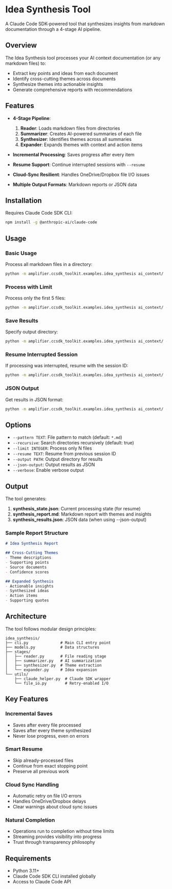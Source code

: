 # Idea Synthesis Tool

A Claude Code SDK-powered tool that synthesizes insights from markdown documentation through a 4-stage AI pipeline.

## Overview

The Idea Synthesis tool processes your AI context documentation (or any markdown files) to:
- Extract key points and ideas from each document
- Identify cross-cutting themes across documents
- Synthesize themes into actionable insights
- Generate comprehensive reports with recommendations

## Features

- **4-Stage Pipeline**:
  1. **Reader**: Loads markdown files from directories
  2. **Summarizer**: Creates AI-powered summaries of each file
  3. **Synthesizer**: Identifies themes across all summaries
  4. **Expander**: Expands themes with context and action items

- **Incremental Processing**: Saves progress after every item
- **Resume Support**: Continue interrupted sessions with `--resume`
- **Cloud-Sync Resilient**: Handles OneDrive/Dropbox file I/O issues
- **Multiple Output Formats**: Markdown reports or JSON data

## Installation

Requires Claude Code SDK CLI:
```bash
npm install -g @anthropic-ai/claude-code
```

## Usage

### Basic Usage

Process all markdown files in a directory:
```bash
python -m amplifier.ccsdk_toolkit.examples.idea_synthesis ai_context/
```

### Process with Limit

Process only the first 5 files:
```bash
python -m amplifier.ccsdk_toolkit.examples.idea_synthesis ai_context/ --limit 5
```

### Save Results

Specify output directory:
```bash
python -m amplifier.ccsdk_toolkit.examples.idea_synthesis ai_context/ --output results/
```

### Resume Interrupted Session

If processing was interrupted, resume with the session ID:
```bash
python -m amplifier.ccsdk_toolkit.examples.idea_synthesis ai_context/ --resume abc123
```

### JSON Output

Get results in JSON format:
```bash
python -m amplifier.ccsdk_toolkit.examples.idea_synthesis ai_context/ --json-output
```

## Options

- `--pattern TEXT`: File pattern to match (default: `*.md`)
- `--recursive`: Search directories recursively (default: true)
- `--limit INTEGER`: Process only N files
- `--resume TEXT`: Resume from previous session ID
- `--output PATH`: Output directory for results
- `--json-output`: Output results as JSON
- `--verbose`: Enable verbose output

## Output

The tool generates:

1. **synthesis_state.json**: Current processing state (for resume)
2. **synthesis_report.md**: Markdown report with themes and insights
3. **synthesis_results.json**: JSON data (when using --json-output)

### Sample Report Structure

```markdown
# Idea Synthesis Report

## Cross-Cutting Themes
- Theme descriptions
- Supporting points
- Source documents
- Confidence scores

## Expanded Synthesis
- Actionable insights
- Synthesized ideas
- Action items
- Supporting quotes
```

## Architecture

The tool follows modular design principles:

```
idea_synthesis/
├── cli.py              # Main CLI entry point
├── models.py           # Data structures
├── stages/
│   ├── reader.py       # File reading stage
│   ├── summarizer.py   # AI summarization
│   ├── synthesizer.py  # Theme extraction
│   └── expander.py     # Idea expansion
└── utils/
    ├── claude_helper.py  # Claude SDK wrapper
    └── file_io.py        # Retry-enabled I/O
```

## Key Features

### Incremental Saves
- Saves after every file processed
- Saves after every theme synthesized
- Never lose progress, even on errors

### Smart Resume
- Skip already-processed files
- Continue from exact stopping point
- Preserve all previous work

### Cloud Sync Handling
- Automatic retry on file I/O errors
- Handles OneDrive/Dropbox delays
- Clear warnings about cloud sync issues

### Natural Completion
- Operations run to completion without time limits
- Streaming provides visibility into progress
- Trust through transparency philosophy

## Requirements

- Python 3.11+
- Claude Code SDK CLI installed globally
- Access to Claude Code API
